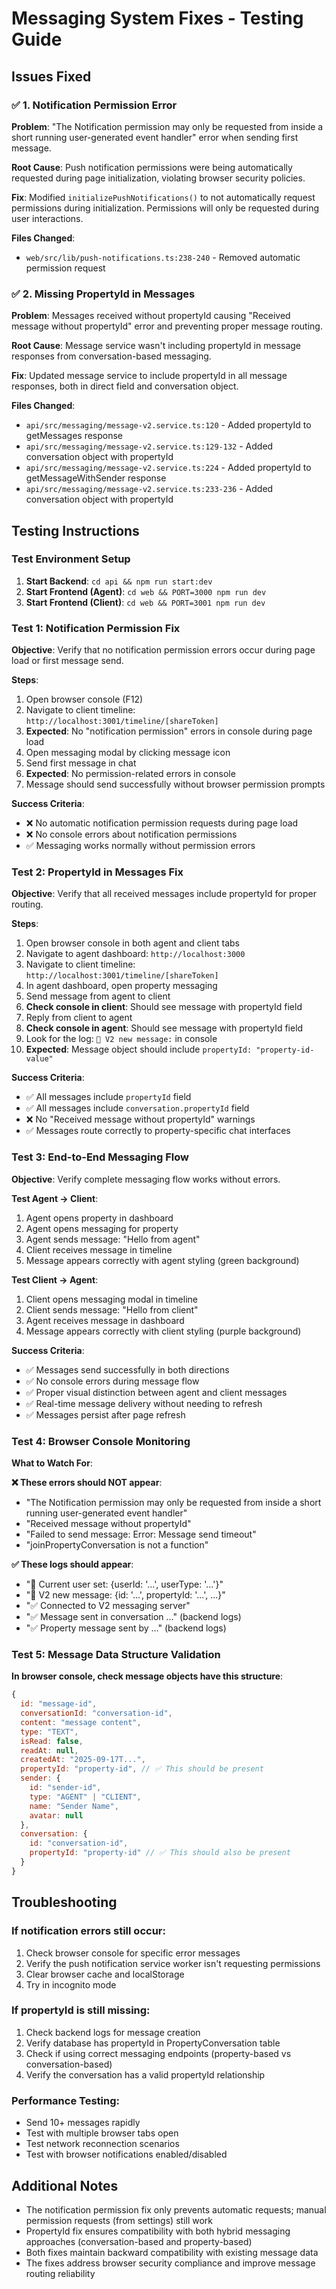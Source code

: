 # Messaging System Fixes - Testing Guide

## Issues Fixed

### ✅ 1. Notification Permission Error
**Problem**: "The Notification permission may only be requested from inside a short running user-generated event handler" error when sending first message.

**Root Cause**: Push notification permissions were being automatically requested during page initialization, violating browser security policies.

**Fix**: Modified `initializePushNotifications()` to not automatically request permissions during initialization. Permissions will only be requested during user interactions.

**Files Changed**:
- `web/src/lib/push-notifications.ts:238-240` - Removed automatic permission request

### ✅ 2. Missing PropertyId in Messages
**Problem**: Messages received without propertyId causing "Received message without propertyId" error and preventing proper message routing.

**Root Cause**: Message service wasn't including propertyId in message responses from conversation-based messaging.

**Fix**: Updated message service to include propertyId in all message responses, both in direct field and conversation object.

**Files Changed**:
- `api/src/messaging/message-v2.service.ts:120` - Added propertyId to getMessages response
- `api/src/messaging/message-v2.service.ts:129-132` - Added conversation object with propertyId
- `api/src/messaging/message-v2.service.ts:224` - Added propertyId to getMessageWithSender response
- `api/src/messaging/message-v2.service.ts:233-236` - Added conversation object with propertyId

## Testing Instructions

### Test Environment Setup
1. **Start Backend**: `cd api && npm run start:dev`
2. **Start Frontend (Agent)**: `cd web && PORT=3000 npm run dev`
3. **Start Frontend (Client)**: `cd web && PORT=3001 npm run dev`

### Test 1: Notification Permission Fix
**Objective**: Verify that no notification permission errors occur during page load or first message send.

**Steps**:
1. Open browser console (F12)
2. Navigate to client timeline: `http://localhost:3001/timeline/[shareToken]`
3. **Expected**: No "notification permission" errors in console during page load
4. Open messaging modal by clicking message icon
5. Send first message in chat
6. **Expected**: No permission-related errors in console
7. Message should send successfully without browser permission prompts

**Success Criteria**:
- ❌ No automatic notification permission requests during page load
- ❌ No console errors about notification permissions
- ✅ Messaging works normally without permission errors

### Test 2: PropertyId in Messages Fix
**Objective**: Verify that all received messages include propertyId for proper routing.

**Steps**:
1. Open browser console in both agent and client tabs
2. Navigate to agent dashboard: `http://localhost:3000`
3. Navigate to client timeline: `http://localhost:3001/timeline/[shareToken]`
4. In agent dashboard, open property messaging
5. Send message from agent to client
6. **Check console in client**: Should see message with propertyId field
7. Reply from client to agent
8. **Check console in agent**: Should see message with propertyId field
9. Look for the log: `📨 V2 new message:` in console
10. **Expected**: Message object should include `propertyId: "property-id-value"`

**Success Criteria**:
- ✅ All messages include `propertyId` field
- ✅ All messages include `conversation.propertyId` field
- ❌ No "Received message without propertyId" warnings
- ✅ Messages route correctly to property-specific chat interfaces

### Test 3: End-to-End Messaging Flow
**Objective**: Verify complete messaging flow works without errors.

**Test Agent → Client**:
1. Agent opens property in dashboard
2. Agent opens messaging for property
3. Agent sends message: "Hello from agent"
4. Client receives message in timeline
5. Message appears correctly with agent styling (green background)

**Test Client → Agent**:
1. Client opens messaging modal in timeline
2. Client sends message: "Hello from client"
3. Agent receives message in dashboard
4. Message appears correctly with client styling (purple background)

**Success Criteria**:
- ✅ Messages send successfully in both directions
- ✅ No console errors during message flow
- ✅ Proper visual distinction between agent and client messages
- ✅ Real-time message delivery without needing to refresh
- ✅ Messages persist after page refresh

### Test 4: Browser Console Monitoring
**What to Watch For**:

**❌ These errors should NOT appear**:
- "The Notification permission may only be requested from inside a short running user-generated event handler"
- "Received message without propertyId"
- "Failed to send message: Error: Message send timeout"
- "joinPropertyConversation is not a function"

**✅ These logs should appear**:
- "🔵 Current user set: {userId: '...', userType: '...'}"
- "📨 V2 new message: {id: '...', propertyId: '...', ...}"
- "✅ Connected to V2 messaging server"
- "✅ Message sent in conversation ..." (backend logs)
- "✅ Property message sent by ..." (backend logs)

### Test 5: Message Data Structure Validation
**In browser console, check message objects have this structure**:

```javascript
{
  id: "message-id",
  conversationId: "conversation-id",
  content: "message content",
  type: "TEXT",
  isRead: false,
  readAt: null,
  createdAt: "2025-09-17T...",
  propertyId: "property-id", // ✅ This should be present
  sender: {
    id: "sender-id",
    type: "AGENT" | "CLIENT",
    name: "Sender Name",
    avatar: null
  },
  conversation: {
    id: "conversation-id",
    propertyId: "property-id" // ✅ This should also be present
  }
}
```

## Troubleshooting

### If notification errors still occur:
1. Check browser console for specific error messages
2. Verify the push notification service worker isn't requesting permissions
3. Clear browser cache and localStorage
4. Try in incognito mode

### If propertyId is still missing:
1. Check backend logs for message creation
2. Verify database has propertyId in PropertyConversation table
3. Check if using correct messaging endpoints (property-based vs conversation-based)
4. Verify the conversation has a valid propertyId relationship

### Performance Testing:
- Send 10+ messages rapidly
- Test with multiple browser tabs open
- Test network reconnection scenarios
- Test with browser notifications enabled/disabled

## Additional Notes

- The notification permission fix only prevents automatic requests; manual permission requests (from settings) still work
- PropertyId fix ensures compatibility with both hybrid messaging approaches (conversation-based and property-based)
- Both fixes maintain backward compatibility with existing message data
- The fixes address browser security compliance and improve message routing reliability